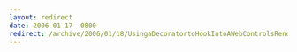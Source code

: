 ```yaml
---
layout: redirect
date: 2006-01-17 -0800
redirect: /archive/2006/01/18/UsingaDecoratortoHookIntoAWebControlsRenderingforBetterXHTMLCompliance.aspx/
---
```

